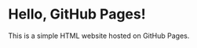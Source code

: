 <!DOCTYPE html>
<html lang="en">
<head>
    <meta charset="UTF-8">
    <meta name="viewport" content="width=device-width, initial-scale=1.0">
    <title>Welcome to My GitHub Page</title>
</head>
<body>
    <h1>Hello, GitHub Pages!</h1>
    <p>This is a simple HTML website hosted on GitHub Pages.</p>
</body>
</html>
